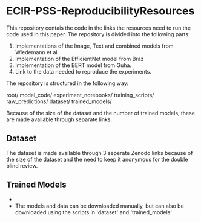 # ECIR-PSS-ReproducibilityResources

This repository contais the code in the links the resources need to run the code used in this paper. The repository is
divided into the following parts:

1. Implementations of the Image, Text and combined models from Wiedemann et al.
2. Implementation of the EfficientNet model from Braz
3. Implementation of the BERT model from Guha.
4. Link to the data needed to reproduce the experiments.

The repository is structured in the following way:

root/
  model_code/
  experiment_notebooks/
  training_scripts/
  raw_predictions/
  dataset/
  trained_models/
  
Because of the size of the dataset and the number of trained models, these are made available through separate links.

## Dataset
The dataset is made available through 3 seperate Zenodo links because of the size of the dataset and the need to keep it anonymous for the double blind review. 

## Trained Models
 - 
 - The models and data can be downloaded manually, but can also be downloaded using the scripts in 'dataset' and 'trained_models'
